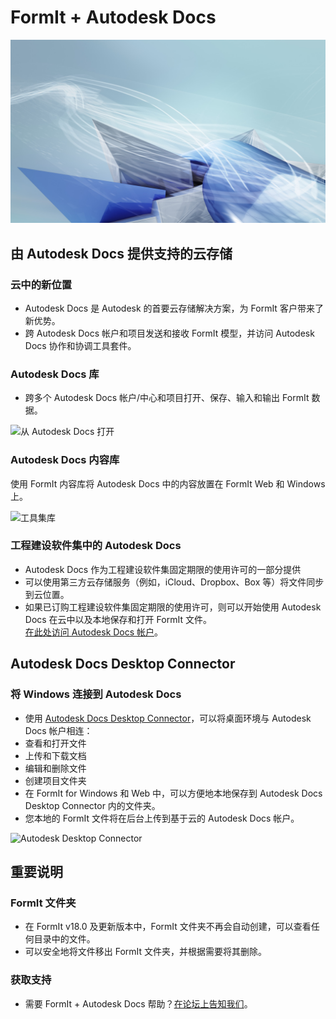 # FormIt + Autodesk Docs

![](<../.gitbook/assets/adsk docs hero image.jpg>)

## 由 Autodesk Docs 提供支持的云存储

### **云中的新位置**

* Autodesk Docs 是 Autodesk 的首要云存储解决方案，为 FormIt 客户带来了新优势。
* 跨 Autodesk Docs 帐户和项目发送和接收 FormIt 模型，并访问 Autodesk Docs 协作和协调工具套件。

### **Autodesk Docs 库**

* 跨多个 Autodesk Docs 帐户/中心和项目打开、保存、输入和输出 FormIt 数据。

![从 Autodesk Docs 打开](../.gitbook/assets/autodeskdocs\_openfrom.png)

### **Autodesk Docs 内容库**

使用 FormIt 内容库将 Autodesk Docs 中的内容放置在 FormIt Web 和 Windows 上。

![工具集库](../.gitbook/assets/autodeskdocs\_contentlibrary.png)

### **工程建设软件集中的 Autodesk Docs**

* Autodesk Docs 作为工程建设软件集固定期限的使用许可的一部分提供
* 可以使用第三方云存储服务（例如，iCloud、Dropbox、Box 等）将文件同步到云位置。
* 如果已订购工程建设软件集固定期限的使用许可，则可以开始使用 Autodesk Docs 在云中以及本地保存和打开 FormIt 文件。\
[在此处访问 Autodesk Docs 帐户](https://acc.autodesk.com/logon)。

## Autodesk Docs Desktop Connector

### **将 Windows 连接到 Autodesk Docs**

* 使用 [Autodesk Docs Desktop Connector](https://info.bim360.autodesk.com/desktop-connector)，可以将桌面环境与 Autodesk Docs 帐户相连：
* 查看和打开文件
* 上传和下载文档
* 编辑和删除文件
* 创建项目文件夹
* 在 FormIt for Windows 和 Web 中，可以方便地本地保存到 Autodesk Docs Desktop Connector 内的文件夹。
* 您本地的 FormIt 文件将在后台上传到基于云的 Autodesk Docs 帐户。

![Autodesk Desktop Connector](../.gitbook/assets/autodeskdocs\_desktopconnector.png)

## 重要说明

### **FormIt 文件夹**

* 在 FormIt v18.0 及更新版本中，FormIt 文件夹不再会自动创建，可以查看任何目录中的文件。
* 可以安全地将文件移出 FormIt 文件夹，并根据需要将其删除。

### **获取支持**

* 需要 FormIt + Autodesk Docs 帮助？[在论坛上告知我们](https://forums.autodesk.com/t5/formit-forum/bd-p/142?profile.language=zh-CN)。
